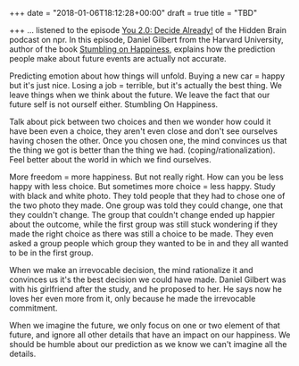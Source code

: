 +++
date = "2018-01-06T18:12:28+00:00"
draft = true
title = "TBD"

+++
... listened to the episode [You 2.0: Decide Already!](https://www.npr.org/2017/08/21/545097480/you-2-0-why-were-bad-at-predicting-our-own-happiness-and-how-we-can-get-better) of the Hidden Brain podcast on npr. In this episode, Daniel Gilbert from the Harvard University, author of the book [Stumbling on Happiness](https://www.amazon.ca/Stumbling-Happiness-Daniel-Gilbert/dp/0676978584), explains how the prediction people make about future events are actually not accurate.

Predicting emotion about how things will unfold. Buying a new car = happy but it's just nice. Losing a job = terrible, but it's actually the best thing. We leave things when we think about the future. We leave the fact that our future self is not ourself either. Stumbling On Happiness.

Talk about pick between two choices and then we wonder how could it have been even a choice, they aren't even close and don't see ourselves having chosen the other. Once you chosen one, the mind convinces us that the thing we got is better than the thing we had. (coping/rationalization). Feel better about the world in which we find ourselves.

More freedom = more happiness. But not really right. How can you be less happy with less choice. But sometimes more choice = less happy. Study with black and white photo. They told people that they had to chose one of the two photo they made. One group was told they could change, one that they couldn't change. The group that couldn't change ended up happier about the outcome, while the first group was still stuck wondering if they made the right choice as there was still a choice to be made. They even asked a group people which group they wanted to be in and they all wanted to be in the first group.

When we make an irrevocable decision, the mind rationalize it and convinces us it's the best decision we could have made. Daniel Gilbert was with his girlfriend after the study, and he proposed to her. He says now he loves her even more from it, only because he made the irrevocable commitment.

When we imagine the future, we only focus on one or two element of that future, and ignore all other details that have an impact on our happiness. We should be humble about our prediction as we know we can't imagine all the details.